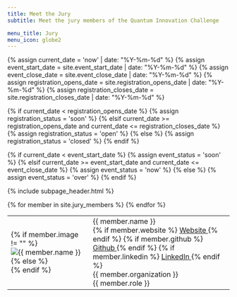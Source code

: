 ```yaml
---
title: Meet the Jury
subtitle: Meet the jury members of the Quantum Innovation Challenge

menu_title: Jury
menu_icon: globe2
---
```


{% assign current_date = 'now' | date: "%Y-%m-%d" %}
{% assign event_start_date = site.event_start_date | date: "%Y-%m-%d" %}
{% assign event_close_date = site.event_close_date | date: "%Y-%m-%d" %}
{% assign registration_opens_date = site.registration_opens_date | date: "%Y-%m-%d" %}
{% assign registration_closes_date = site.registration_closes_date | date: "%Y-%m-%d" %}

{% if current_date < registration_opens_date %}
{% assign registration_status = 'soon' %}
{% elsif current_date >= registration_opens_date and current_date <= registration_closes_date %}
{% assign registration_status = 'open' %}
{% else %}
{% assign registration_status = 'closed' %}
{% endif %}

{% if current_date < event_start_date %}
{% assign event_status = 'soon' %}
{% elsif current_date >= event_start_date and current_date <= event_close_date %}
{% assign event_status = 'now' %}
{% else %}
{% assign event_status = 'over' %}
{% endif %}

{% include subpage_header.html %}

<section class="px-5 max-w-screen-lg mx-auto text-white py-10 gap-4 flex flex-col">


<div class="w-full max-w-6xl mx-auto">
    <table class="w-full border-collapse border border-electron/25 table-fixed">
        <tbody>
            {% for member in site.jury_members %}
            <tr class="{% unless forloop.last %}border-b border-electron/25  hover:bg-electron/10 {% endunless %}">
                <td class="py-6 pr-6 align-center p-5 w-1/6">
                <div class="w-full h-full flex items-center justify-center">
                    {% if member.image != "" %}
                        <img alt="{{ member.name }}"  
                             src="{{ member.image }}" 
                             class="w-20 h-20 md:w-24 md:h-24 rounded-full object-cover border border-quantum/25"> 
                    {% else %}
                        <div class="w-20 h-20 md:w-24 md:h-24 rounded-full bg-gray-100 border border-quantum/25 flex items-center justify-center">
                            <i class="bi bi-person text-gray-400 text-2xl"></i>
                        </div>
                    {% endif %}   
                </div>
                </td>
                <td class="py-6 align-top w-5/6">
                    <div class="font-semibold text-lg text-white mb-2">{{ member.name }}</div>
                    <div class="flex gap-3 mb-3">
                        {% if member.website %}
                            <a title="Website" href="{{ member.website }}" class="text-white underline transition-colors">
                                Website
                            </a>
                        {% endif %}
                        {% if member.github %}
                            <a title="GitHub" href="{{ member.github }}" class="text-white underline transition-colors">
                                Github
                            </a>
                        {% endif %}
                        {% if member.linkedin %}
                            <a title="LinkedIn" href="{{ member.linkedin }}" class="text-white underline transition-colors">
                                LinkedIn
                            </a>
                        {% endif %}
                    </div>
                    <div class="text-electron font-medium">{{ member.organization }}</div>
                    <div class="text-electron">{{ member.role }}</div>
                </td>
            </tr>
            {% endfor %}
        </tbody>
    </table>
</div>


</section>
